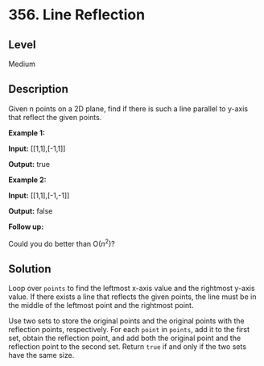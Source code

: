 # 356. Line Reflection
## Level
Medium

## Description
Given n points on a 2D plane, find if there is such a line parallel to y-axis that reflect the given points.

**Example 1:**

**Input:** [[1,1],[-1,1]]

**Output:** true

**Example 2:**

**Input:** [[1,1],[-1,-1]]

**Output:** false

**Follow up:**

Could you do better than O(*n*<sup>2</sup>)?

## Solution
Loop over `points` to find the leftmost x-axis value and the rightmost y-axis value. If there exists a line that reflects the given points, the line must be in the middle of the leftmost point and the rightmost point.

Use two sets to store the original points and the original points with the reflection points, respectively. For each `point` in `points`, add it to the first set, obtain the reflection point, and add both the original point and the reflection point to the second set. Return `true` if and only if the two sets have the same size.
